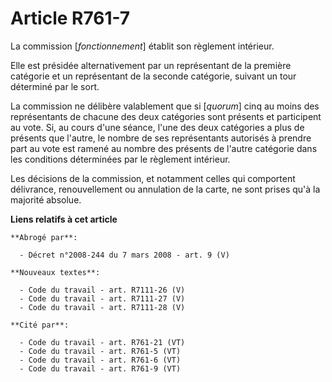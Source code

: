 # Article R761-7

La commission [*fonctionnement*] établit son règlement intérieur.

Elle est présidée alternativement par un représentant de la première catégorie et un représentant de la seconde catégorie,
suivant un tour déterminé par le sort.

La commission ne délibère valablement que si [*quorum*] cinq au moins des représentants de chacune des deux catégories sont
présents et participent au vote. Si, au cours d'une séance, l'une des deux catégories a plus de présents que l'autre, le
nombre de ses représentants autorisés à prendre part au vote est ramené au nombre des présents de l'autre catégorie dans les
conditions déterminées par le règlement intérieur.

Les décisions de la commission, et notamment celles qui comportent délivrance, renouvellement ou annulation de la carte, ne
sont prises qu'à la majorité absolue.

**Liens relatifs à cet article**

	**Abrogé par**:

	  - Décret n°2008-244 du 7 mars 2008 - art. 9 (V)

	**Nouveaux textes**:

	  - Code du travail - art. R7111-26 (V)
	  - Code du travail - art. R7111-27 (V)
	  - Code du travail - art. R7111-28 (V)

	**Cité par**:

	  - Code du travail - art. R761-21 (VT)
	  - Code du travail - art. R761-5 (VT)
	  - Code du travail - art. R761-6 (VT)
	  - Code du travail - art. R761-9 (VT)
